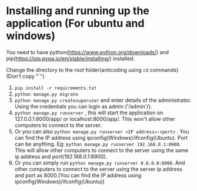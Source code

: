 # Installing and running up the application (For ubuntu and windows)
You need to have python(https://www.python.org/downloads/) and pip(https://pip.pypa.io/en/stable/installing/) installed.

Change the directory to the root folder(anticoding using `cd` commands)
(Don't copy "`")
1. `pip install -r requirements.txt`	
2. `python manage.py migrate`
3. `python manage.py createsuperuser` and enter details of the administrator. Using the credentials you can login as admin ('/admin'/).
4. `python manage.py runserver` , this will start the application on 127.0.0.1:8000/app/ or localhost:8000/app/. This won't allow other computers to connect to the server.
5. Or you can also `python manage.py runserver <IP address>:<port>` . You can find the IP address using ipconfig(Windows)/ifconfig(Ubuntu). Port can be anything.
	Eg: `python manage.py runserver 192.168.0.1:8900`. This will allow other computers to connect to the server using the same ip address and port(192.168.0.1:8900).
6. Or you can simply run `python manage.py runserver 0.0.0.0:8000`. And other computers to connect to the server using the server ip address and port as 8000.(You can find the IP address using ipconfig(Windows)/ifconfig(Ubuntu)) 